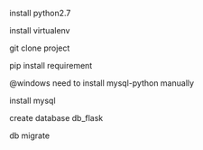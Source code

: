 install python2.7

install virtualenv

git clone project

pip install requirement

@windows need to install mysql-python manually

install mysql

create database db_flask

db migrate


